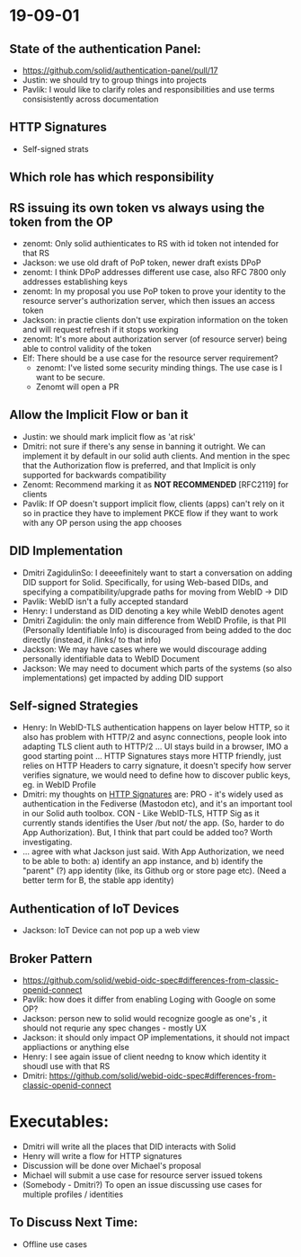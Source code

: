 # 19-09-01

## State of the authentication Panel:
 - https://github.com/solid/authentication-panel/pull/17
 - Justin: we should try to group things into projects
 - Pavlik: I would like to clarify roles and responsibilities and use terms consisistently across documentation

## HTTP Signatures
 - Self-signed strats

## Which role has which responsibility

## RS issuing its own token vs always using the token from the OP

 - zenomt: Only solid authienticates to RS with id token not intended for that RS
 - Jackson: we use old draft of PoP token, newer draft exists DPoP
 - zenomt: I think DPoP addresses different use case, also RFC 7800 only addresses establishing keys
 - zenomt: In my proposal you use PoP token to prove your identity to the resource server's authorization server, which then issues an access token
 - Jackson: in practie clients don't use expiration information on the token and will request refresh if it stops working
 - zenomt: It's more about authorization server (of resource server) being able to control validity of the token
 - Elf: There should be a use case for the resource server requirement?
     - zenomt: I've listed some security minding things. The use case is I want to be secure.
     - Zenomt will open a PR

## Allow the Implicit Flow or ban it

- Justin: we should mark implicit flow as 'at risk'
- Dmitri: not sure if there's any sense in banning it outright. We can implement it by default in our solid auth clients. And mention in the spec that the Authorization flow is preferred, and that Implicit is only supported for backwards compatibility
- Zenomt: Recommend marking it as **NOT RECOMMENDED** \[RFC2119\] for clients
- Pavlik: If OP doesn't support implicit flow, clients (apps) can't rely on it so in practice they have to implement PKCE flow if they want to work with any OP person using the app chooses


## DID Implementation
 - Dmitri ZagidulinSo: I deeeefinitely want to start a conversation on adding DID support for Solid. Specifically, for using Web-based DIDs, and specifying a compatibility/upgrade paths for moving from WebID -> DID
 - Pavlik: WebID isn't a fully accepted standard
 - Henry: I understand as DID denoting a key while WebID denotes agent
 - Dmitri Zagidulin: the only main difference from WebID Profile, is that PII (Personally Identifiable Info) is discouraged from being added to the doc directly (instead, it /links/ to that info)
 - Jackson: We may have cases where we would discourage adding personally identifiable data to WebID Document
 - Jackson: We may need to document which parts of the systems (so also implementations) get impacted by adding DID support

## Self-signed Strategies

 - Henry: In WebID-TLS authentication happens on layer below HTTP, so it also has problem with HTTP/2 and async connections, people look into adapting TLS client auth to HTTP/2
   ... UI stays build in a browser, IMO a good starting point
   ... HTTP Signatures stays more HTTP friendly, just relies on HTTP Headers to carry signature, it doesn't specify how server verifies signature, we would need to define how to discover public keys, eg. in WebID Profile
 - Dmitri: my thoughts on [HTTP Signatures](https://tools.ietf.org/html/draft-cavage-http-signatures-11) are: PRO - it's widely used as authentication in the Fediverse (Mastodon etc), and it's an important tool in our Solid auth toolbox. CON - Like WebID-TLS, HTTP Sig as it currently stands identifies the User /but not/ the app. (So, harder to do App Authorization). But, I think that part could be added too? Worth investigating.
 - ... agree with what Jackson just said. With App Authorization, we need to be able to both: a) identify an app instance, and b) identify the "parent" (?) app identity (like, its Github org or store page etc). (Need a better term for B, the stable app identity)

## Authentication of IoT Devices

 - Jackson: IoT Device can not pop up a web view

## Broker Pattern

- https://github.com/solid/webid-oidc-spec#differences-from-classic-openid-connect
- Pavlik: how does it differ from enabling Loging with Google on some OP?
- Jackson: person new to solid would recognize google as one's , it should not requrie any spec changes - mostly UX
- Jackson: it should only impact OP implementations, it should not impact appliactions or anything else
- Henry:  I see again issue of client needng to know which identity it shoudl use with that RS
- Dmitri: https://github.com/solid/webid-oidc-spec#differences-from-classic-openid-connect

# Executables:
 - Dmitri will write all the places that DID interacts with Solid
 - Henry will write a flow for HTTP signatures
 - Discussion will be done over Michael's proposal
 - Michael will submit a use case for resource server issued tokens
 - (Somebody - Dmitri?) To open an issue discussing use cases for multiple profiles / identities

## To Discuss Next Time:
- Offline use cases
